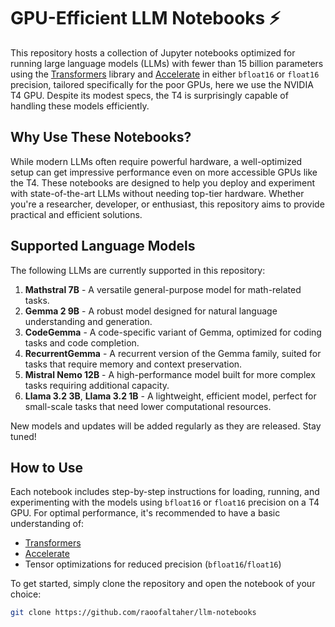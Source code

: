 # GPU-Efficient LLM Notebooks ⚡

This repository hosts a collection of Jupyter notebooks optimized for running large language models (LLMs) with fewer than 15 billion parameters using the [Transformers](https://huggingface.co/transformers/) library and [Accelerate](https://huggingface.co/docs/accelerate) in either `bfloat16` or `float16` precision, tailored specifically for the poor GPUs, here we use the NVIDIA T4 GPU. Despite its modest specs, the T4 is surprisingly capable of handling these models efficiently.

## Why Use These Notebooks?

While modern LLMs often require powerful hardware, a well-optimized setup can get impressive performance even on more accessible GPUs like the T4. These notebooks are designed to help you deploy and experiment with state-of-the-art LLMs without needing top-tier hardware. Whether you're a researcher, developer, or enthusiast, this repository aims to provide practical and efficient solutions.

## Supported Language Models

The following LLMs are currently supported in this repository:

1. **Mathstral 7B** - A versatile general-purpose model for math-related tasks.
2. **Gemma 2 9B** - A robust model designed for natural language understanding and generation.
3. **CodeGemma** - A code-specific variant of Gemma, optimized for coding tasks and code completion.
4. **RecurrentGemma** - A recurrent version of the Gemma family, suited for tasks that require memory and context preservation.
5. **Mistral Nemo 12B** - A high-performance model built for more complex tasks requiring additional capacity.
6. **Llama 3.2 3B**, **Llama 3.2 1B**  - A lightweight, efficient model, perfect for small-scale tasks that need lower computational resources.

New models and updates will be added regularly as they are released. Stay tuned!

## How to Use

Each notebook includes step-by-step instructions for loading, running, and experimenting with the models using `bfloat16` or `float16` precision on a T4 GPU. For optimal performance, it's recommended to have a basic understanding of:

- [Transformers](https://huggingface.co/transformers/)
- [Accelerate](https://huggingface.co/docs/accelerate)
- Tensor optimizations for reduced precision (`bfloat16`/`float16`)

To get started, simply clone the repository and open the notebook of your choice:

```bash
git clone https://github.com/raoofaltaher/llm-notebooks
